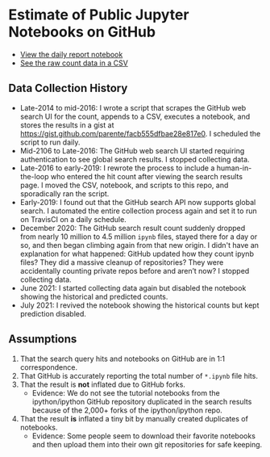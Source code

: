 # Estimate of Public Jupyter Notebooks on GitHub

* [View the daily report notebook](https://github.com/parente/nbestimate/blob/master/estimate.ipynb)
* [See the raw count data in a CSV](https://github.com/parente/nbestimate/blob/master/ipynb_counts.csv)

## Data Collection History

* Late-2014 to mid-2016: I wrote a script that scrapes the GitHub web search UI for the count,
  appends to a CSV, executes a notebook, and stores the results in a gist at
  https://gist.github.com/parente/facb555dfbae28e817e0. I scheduled the script to run daily.
* Mid-2106 to Late-2016: The GitHub web search UI started requiring authentication to see global
  search results. I stopped collecting data.
* Late-2016 to early-2019: I rewrote the process to include a human-in-the-loop who entered the hit
  count after viewing the search results page. I moved the CSV, notebook, and scripts to this repo,
  and sporadically ran the script.
* Early-2019: I found out that the GitHub search API now supports global search. I automated the
  entire collection process again and set it to run on TravisCI on a daily schedule.
* December 2020: The GitHub search result count suddenly dropped from nearly 10 million to 4.5
  million `ipynb` files, stayed there for a day or so, and then began climbing again from that new
  origin. I didn't have an explanation for what happened: GitHub updated how they count ipynb files?
  They did a massive cleanup of repositories? They were accidentally counting private repos before
  and aren’t now? I stopped collecting data.
* June 2021: I started collecting data again but disabled the notebook showing the historical and
  predicted counts.
* July 2021: I revived the notebook showing the historical counts but kept prediction disabled.

## Assumptions

1. That the search query hits and notebooks on GitHub are in 1:1 correspondence.
1. That GitHub is accurately reporting the total number of `*.ipynb` file hits.
1. That the result is **not** inflated due to GitHub forks.
    * Evidence: We do not see the tutorial notebooks from the ipython/ipython GitHub repository duplicated in the search results because of the 2,000+ forks of the ipython/ipython repo.
1. That the result **is** inflated a tiny bit by manually created duplicates of notebooks.
    * Evidence: Some people seem to download their favorite notebooks and then upload them into their own git repositories for safe keeping.
